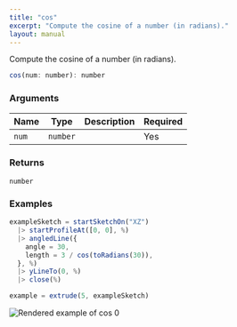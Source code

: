 ```yaml
---
title: "cos"
excerpt: "Compute the cosine of a number (in radians)."
layout: manual
---
```


Compute the cosine of a number (in radians).



```js
cos(num: number): number
```


### Arguments

| Name | Type | Description | Required |
|----------|------|-------------|----------|
| `num` | `number` |  | Yes |

### Returns

`number` 


### Examples

```js
exampleSketch = startSketchOn("XZ")
  |> startProfileAt([0, 0], %)
  |> angledLine({
    angle = 30,
    length = 3 / cos(toRadians(30)),
  }, %)
  |> yLineTo(0, %)
  |> close(%)

example = extrude(5, exampleSketch)
```

![Rendered example of cos 0](data:image/png;base64,)


